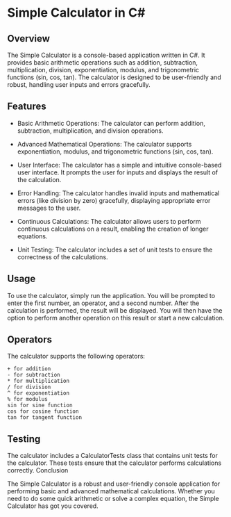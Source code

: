 # Simple Calculator in C#

## Overview
The Simple Calculator is a console-based application written in C#. It provides basic arithmetic operations such as addition, subtraction, multiplication, division, exponentiation, modulus, and trigonometric functions (sin, cos, tan). The calculator is designed to be user-friendly and robust, handling user inputs and errors gracefully.


## Features
- Basic Arithmetic Operations: The calculator can perform addition, subtraction, multiplication, and division operations.

- Advanced Mathematical Operations: The calculator supports exponentiation, modulus, and trigonometric functions (sin, cos, tan).

- User Interface: The calculator has a simple and intuitive console-based user interface. It prompts the user for inputs and displays the result of the calculation.

- Error Handling: The calculator handles invalid inputs and mathematical errors (like division by zero) gracefully, displaying appropriate error messages to the user.

- Continuous Calculations: The calculator allows users to perform continuous calculations on a result, enabling the creation of longer equations.

- Unit Testing: The calculator includes a set of unit tests to ensure the correctness of the calculations.


## Usage
To use the calculator, simply run the application. You will be prompted to enter the first number, an operator, and a second number. After the calculation is performed, the result will be displayed. You will then have the option to perform another operation on this result or start a new calculation.

## Operators
The calculator supports the following operators:
    
    + for addition
    - for subtraction
    * for multiplication
    / for division
    ^ for exponentiation
    % for modulus
    sin for sine function
    cos for cosine function
    tan for tangent function


## Testing
The calculator includes a CalculatorTests class that contains unit tests for the calculator. These tests ensure that the calculator performs calculations correctly.
Conclusion

The Simple Calculator is a robust and user-friendly console application for performing basic and advanced mathematical calculations. Whether you need to do some quick arithmetic or solve a complex equation, the Simple Calculator has got you covered.